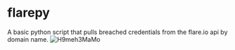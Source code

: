 # flarepy
A basic python script that pulls breached credentials from the flare.io api by domain name.
![H9meh3MaMo](https://github.com/ALi3nW3rX/flarepy/assets/56691594/bf7c2829-22f1-4866-880d-12a49831cb60)
